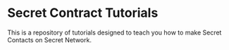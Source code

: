 # Secret Contract Tutorials

This is a repository of tutorials designed to teach you how to make Secret Contacts on Secret Network. 

